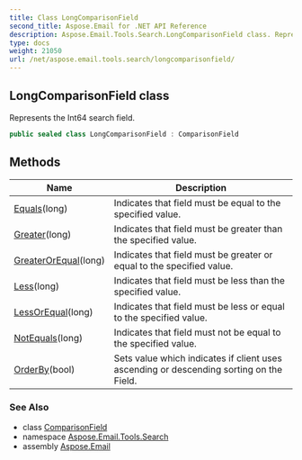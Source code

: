 ```yaml
---
title: Class LongComparisonField
second_title: Aspose.Email for .NET API Reference
description: Aspose.Email.Tools.Search.LongComparisonField class. Represents the Int64 search field
type: docs
weight: 21050
url: /net/aspose.email.tools.search/longcomparisonfield/
---
```

## LongComparisonField class

Represents the Int64 search field.

```csharp
public sealed class LongComparisonField : ComparisonField
```

## Methods

| Name | Description |
| --- | --- |
| [Equals](../../aspose.email.tools.search/longcomparisonfield/equals/#equals)(long) | Indicates that field must be equal to the specified value. |
| [Greater](../../aspose.email.tools.search/longcomparisonfield/greater/)(long) | Indicates that field must be greater than the specified value. |
| [GreaterOrEqual](../../aspose.email.tools.search/longcomparisonfield/greaterorequal/)(long) | Indicates that field must be greater or equal to the specified value. |
| [Less](../../aspose.email.tools.search/longcomparisonfield/less/)(long) | Indicates that field must be less than the specified value. |
| [LessOrEqual](../../aspose.email.tools.search/longcomparisonfield/lessorequal/)(long) | Indicates that field must be less or equal to the specified value. |
| [NotEquals](../../aspose.email.tools.search/longcomparisonfield/notequals/)(long) | Indicates that field must not be equal to the specified value. |
| [OrderBy](../../aspose.email.tools.search/comparisonfield/orderby/)(bool) | Sets value which indicates if client uses ascending or descending sorting on the Field. |

### See Also

* class [ComparisonField](../comparisonfield/)
* namespace [Aspose.Email.Tools.Search](../../aspose.email.tools.search/)
* assembly [Aspose.Email](../../)


